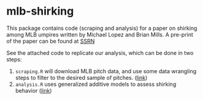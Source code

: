# mlb-shirking

This package contains code (scraping and analysis) for a paper on shirking among MLB umpires written by Michael Lopez and Brian Mills. A pre-print of the paper can be found at [SSRN](https://papers.ssrn.com/sol3/papers.cfm?abstract_id=3129084)

See the attached code to replicate our analysis, which can be done in two steps:

1) `scraping.R` will download MLB pitch data, and use some data wrangling steps to filter to the desired sample of pitches. ([link](https://github.com/statsbylopez/mlb-shirking/blob/master/Code/scraping.R)) 
2) `analysis.R` uses generalized additive models to assess shirking behavior ([link](https://github.com/statsbylopez/mlb-shirking/blob/master/Code/analysis.R))
